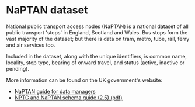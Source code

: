 # NaPTAN dataset

National public transport access nodes (NaPTAN) is a national dataset of all
public transport 'stops' in England, Scotland and Wales. Bus stops form the vast
majority of the dataset; but there is data on tram, metro, tube, rail, ferry and
air services too.

Included in the dataset, along with the unique identifiers, is common name,
locality, stop type, bearing of onward travel, and status (active, inactive or pending).

More information can be found on the UK government's website:

- [NaPTAN guide for data managers](https://www.gov.uk/government/publications/national-public-transport-access-node-schema/naptan-guide-for-data-managers)
- [NPTG and NaPTAN schema guide (2.5) (pdf)](http://naptan.dft.gov.uk/naptan/schema/2.5/doc/NaPTANSchemaGuide-2.5-v0.67.pdf)